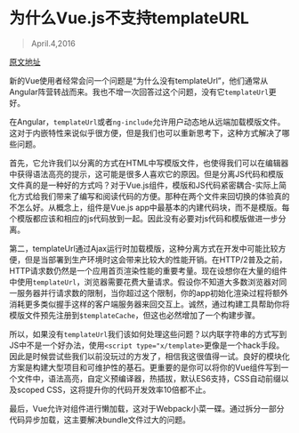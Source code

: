 # 为什么Vue.js不支持templateURL
> April.4,2016

[原文地址](http://cn.vuejs.org/2015/10/28/why-no-template-url/)

新的Vue使用者经常会问一个问题是“为什么没有templateUrl”，他们通常从Angular阵营转战而来。我也不增一次回答过这个问题，没有它`templateUrl`更好。

在Angular，`templateUrl`或者`ng-include`允许用户动态地从远端加载模版文件。这对于内嵌特性来说似乎很方便，但是我们也可以重新思考下，这种方式解决了哪些问题。

首先，它允许我们以分离的方式在HTML中写模版文件，也使得我们可以在编辑器中获得语法高亮的提示，这可能是很多人喜欢它的原因。但是分离JS代码和模版文件真的是一种好的方式吗？对于Vue.js组件，模版和JS代码紧密耦合-实际上简化方式给我们带来了编写和阅读代码的方便。那种在两个文件来回切换的体验真的不怎么好。从概念上，组件是Vue.js app中最基本的内建代码块，而不是模版。每个模版都应该和相应的js代码放到一起。因此没有必要对js代码和模版做进一步分离。

第二，templateUrl通过Ajax运行时加载模版，这种分离方式在开发中可能比较方便，但是当部署到生产环境时这会带来比较大的性能开销。在HTTP/2普及之前，HTTP请求数仍然是一个应用首页渲染性能的重要考量。现在设想你在大量的组件中使用`templateUrl`，浏览器需要花费大量请求。假设你不知道大多数浏览器对同一服务器并行请求数的限制，当你超过这个限制，你的app初始化渲染过程将额外消耗更多类似握手这样的客户端服务器来回交互上。诚然，通过构建工具帮助你将模版文件预先注册到`$templateCache`，但这也必然增加了一个构建步骤。

所以，如果没有`templateUrl`我们该如何处理这些问题？以内联字符串的方式写到JS中不是一个好办法，使用`<script type="x/template>`更像是一个hack手段。因此是时候尝试些我们以前没玩过的方发了，相信我这很值得一试。良好的模块化方案是构建大型项目和可维护性的基石。更重要的是你可以将你的Vue组件写到一个文件中，语法高亮，自定义预编译器，热插拔，默认ES6支持，CSS自动前缀以及scoped CSS，这将提升你的代码开发效率10倍都不止。

最后，Vue允许对组件进行懒加载，这对于Webpack小菜一碟。通过拆分一部分代码异步加载，这主要解决bundle文件过大的问题。